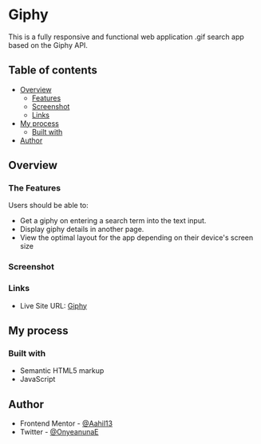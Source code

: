 # Giphy
This is a fully responsive and functional web application .gif search app based on the Giphy API.

## Table of contents

- [Overview](#overview)
  - [Features](#the-features)
  - [Screenshot](#screenshot)
  - [Links](#links)
- [My process](#my-process)
  - [Built with](#built-with)
- [Author](#author)

## Overview

### The Features

Users should be able to:

- Get a giphy on entering a search term into the text input.
- Display giphy details in another page.
- View the optimal layout for the app depending on their device's screen size

### Screenshot

### Links

- Live Site URL: [Giphy]( https://aahil13.github.io/Giphy/)

## My process

### Built with

- Semantic HTML5 markup
- JavaScript

## Author

- Frontend Mentor - [@Aahil13](https://www.frontendmentor.io/profile/Aahil13)
- Twitter - [@OnyeanunaE](https://twitter.com/OnyeanunaE)